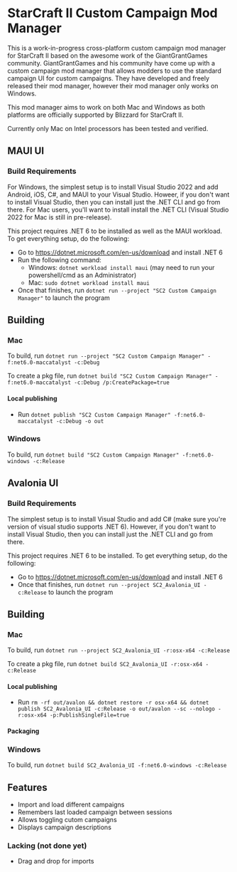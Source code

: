 # StarCraft II Custom Campaign Mod Manager

This is a work-in-progress cross-platform custom campaign mod manager for StarCraft II based on the awesome work of the GiantGrantGames community.
GiantGrantGames and his community have come up with a custom campaign mod manager that allows modders to use the standard campaign UI for custom campaigns.
They have developed and freely released their mod manager, however their mod manager only works on Windows.

This mod manager aims to work on both Mac and Windows as both platforms are officially supported by Blizzard for StarCraft II.

Currently only Mac on Intel processors has been tested and verified.

## MAUI UI


### Build Requirements

For Windows, the simplest setup is to install Visual Studio 2022 and add Android, iOS, C#, and MAUI to your Visual Studio.
Howeer, if you don't want to install Visual Studio, then you can install just the .NET CLI and go from there.
For Mac users, you'll want to install install the .NET CLI (Visual Studio 2022 for Mac is still in pre-release).

This project requires .NET 6 to be installed as well as the MAUI workload.
To get everything setup, do the following:

* Go to https://dotnet.microsoft.com/en-us/download and install .NET 6
* Run the following command:
    * Windows: `dotnet workload install maui` (may need to run your powershell/cmd as an Administrator)
    * Mac: `sudo dotnet workload install maui`
* Once that finishes, run `dotnet run --project "SC2 Custom Campaign Manager"` to launch the program

## Building

### Mac
To build, run `dotnet run --project "SC2 Custom Campaign Manager" -f:net6.0-maccatalyst -c:Debug`

To create a pkg file, run `dotnet build "SC2 Custom Campaign Manager" -f:net6.0-maccatalyst -c:Debug /p:CreatePackage=true`

#### Local publishing

* Run `dotnet publish "SC2 Custom Campaign Manager" -f:net6.0-maccatalyst -c:Debug -o out`

### Windows
To build, run `dotnet build "SC2 Custom Campaign Manager" -f:net6.0-windows -c:Release`

## Avalonia UI

### Build Requirements

The simplest setup is to install Visual Studio and add C# (make sure you're version of visual studio supports .NET 6).
However, if you don't want to install Visual Studio, then you can install just the .NET CLI and go from there.

This project requires .NET 6 to be installed.
To get everything setup, do the following:

* Go to https://dotnet.microsoft.com/en-us/download and install .NET 6
* Once that finishes, run `dotnet run --project SC2_Avalonia_UI -c:Release` to launch the program

## Building

### Mac
To build, run `dotnet run --project SC2_Avalonia_UI -r:osx-x64 -c:Release`

To create a pkg file, run `dotnet build SC2_Avalonia_UI -r:osx-x64 -c:Release`

#### Local publishing

* Run `rm -rf out/avalon && dotnet restore -r osx-x64 && dotnet publish SC2_Avalonia_UI -c:Release -o out/avalon --sc --nologo -r:osx-x64 -p:PublishSingleFile=true`

#### Packaging

### Windows
To build, run `dotnet build SC2_Avalonia_UI -f:net6.0-windows -c:Release`

## Features

* Import and load different campaigns
* Remembers last loaded campaign between sessions
* Allows toggling cutom campaigns
* Displays campaign descriptions

### Lacking (not done yet)

* Drag and drop for imports

